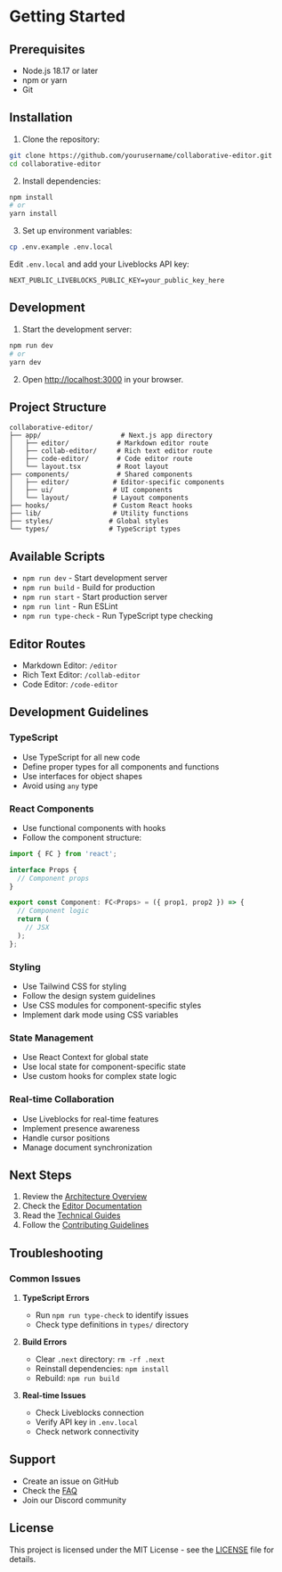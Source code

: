 # Getting Started

## Prerequisites

- Node.js 18.17 or later
- npm or yarn
- Git

## Installation

1. Clone the repository:

```bash
git clone https://github.com/yourusername/collaborative-editor.git
cd collaborative-editor
```

2. Install dependencies:

```bash
npm install
# or
yarn install
```

3. Set up environment variables:

```bash
cp .env.example .env.local
```

Edit `.env.local` and add your Liveblocks API key:

```env
NEXT_PUBLIC_LIVEBLOCKS_PUBLIC_KEY=your_public_key_here
```

## Development

1. Start the development server:

```bash
npm run dev
# or
yarn dev
```

2. Open [http://localhost:3000](http://localhost:3000) in your browser.

## Project Structure

```
collaborative-editor/
├── app/                    # Next.js app directory
│   ├── editor/            # Markdown editor route
│   ├── collab-editor/     # Rich text editor route
│   ├── code-editor/       # Code editor route
│   └── layout.tsx         # Root layout
├── components/            # Shared components
│   ├── editor/           # Editor-specific components
│   ├── ui/               # UI components
│   └── layout/           # Layout components
├── hooks/                # Custom React hooks
├── lib/                  # Utility functions
├── styles/              # Global styles
└── types/               # TypeScript types
```

## Available Scripts

- `npm run dev` - Start development server
- `npm run build` - Build for production
- `npm run start` - Start production server
- `npm run lint` - Run ESLint
- `npm run type-check` - Run TypeScript type checking

## Editor Routes

- Markdown Editor: `/editor`
- Rich Text Editor: `/collab-editor`
- Code Editor: `/code-editor`

## Development Guidelines

### TypeScript

- Use TypeScript for all new code
- Define proper types for all components and functions
- Use interfaces for object shapes
- Avoid using `any` type

### React Components

- Use functional components with hooks
- Follow the component structure:

```typescript
import { FC } from 'react';

interface Props {
  // Component props
}

export const Component: FC<Props> = ({ prop1, prop2 }) => {
  // Component logic
  return (
    // JSX
  );
};
```

### Styling

- Use Tailwind CSS for styling
- Follow the design system guidelines
- Use CSS modules for component-specific styles
- Implement dark mode using CSS variables

### State Management

- Use React Context for global state
- Use local state for component-specific state
- Use custom hooks for complex state logic

### Real-time Collaboration

- Use Liveblocks for real-time features
- Implement presence awareness
- Handle cursor positions
- Manage document synchronization

## Next Steps

1. Review the [Architecture Overview](./architecture.md)
2. Check the [Editor Documentation](./editors/)
3. Read the [Technical Guides](./guides/)
4. Follow the [Contributing Guidelines](./development/contributing.md)

## Troubleshooting

### Common Issues

1. **TypeScript Errors**

   - Run `npm run type-check` to identify issues
   - Check type definitions in `types/` directory

2. **Build Errors**

   - Clear `.next` directory: `rm -rf .next`
   - Reinstall dependencies: `npm install`
   - Rebuild: `npm run build`

3. **Real-time Issues**
   - Check Liveblocks connection
   - Verify API key in `.env.local`
   - Check network connectivity

## Support

- Create an issue on GitHub
- Check the [FAQ](./faq.md)
- Join our Discord community

## License

This project is licensed under the MIT License - see the [LICENSE](../LICENSE) file for details.
